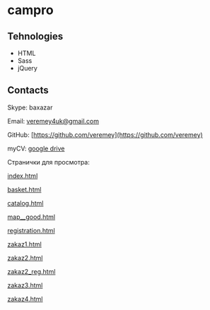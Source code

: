 # campro

## Tehnologies

* HTML
* Sass
* jQuery

## Contacts

Skype: baxazar

Email: [veremey4uk@gmail.com](mailto:veremey4uk@gmail.com)

GitHub: [https://github.com/veremey](https://github.com/veremey)

myCV:  [google drive](https://drive.google.com/open?id=1TK9mt61RCe0p68Jt_lBX8pRnAtXPieYcpJr0OF9VwT0)


Странички для просмотра:

[index.html](https://veremey.github.com/campro)

[basket.html](https://veremey.github.com/campro/basket.html)

[catalog.html](https://veremey.github.com/campro/catalog.html)

[map__good.html](https://veremey.github.com/campro/map__good.html)

[registration.html](https://veremey.github.com/campro/registration.html)

[zakaz1.html](https://veremey.github.com/campro/zakaz1.html)

[zakaz2.html](https://veremey.github.com/campro/zakaz2.html)

[zakaz2_reg.html](https://veremey.github.com/campro/zakaz2_reg.html)

[zakaz3.html](https://veremey.github.com/campro/zakaz3.html)

[zakaz4.html](https://veremey.github.com/campro/zakaz4.html)


